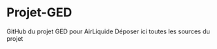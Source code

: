 Projet-GED
==========
GitHub du projet GED pour AirLiquide
Déposer ici toutes les sources du projet
